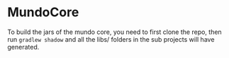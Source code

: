 # MundoCore

To build the jars of the mundo core, you need to first clone the repo, then run `gradlew shadow` and all the libs/ folders in the sub projects will have generated.
